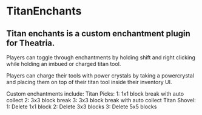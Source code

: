 # **TitanEnchants**

## Titan enchants is a custom enchantment plugin for Theatria.

Players can toggle through enchantments by holding shift and right clicking while holding an imbued or charged titan tool.

Players can charge their tools with power crystals by taking a powercrystal and placing them on top of their titan tool inside their inventory UI.

Custom enchantments include:
  Titan Picks:
    1: 1x1 block break with auto collect
    2: 3x3 block break
    3: 3x3 block break with auto collect
  Titan Shovel:
    1: Delete 1x1 block
    2: Delete 3x3 blocks
    3: Delete 5x5 blocks
